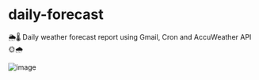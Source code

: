 # daily-forecast
🌦🌡 Daily weather forecast report using Gmail, Cron and AccuWeather API 🌞🌧

![image](https://user-images.githubusercontent.com/77109037/144074396-418d79d0-a4d9-46eb-8719-f86af3985bf1.png)

